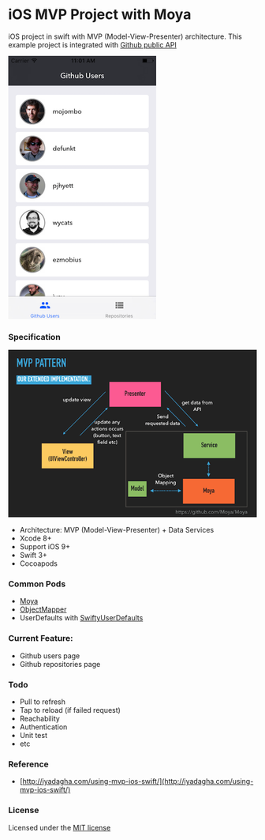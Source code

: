 # iOS MVP Project with Moya
iOS project in swift with MVP (Model-View-Presenter) architecture. This example project is integrated with [Github public API](https://developer.github.com/v3/)

![screenshot](screenshot.png)

### Specification

![screenshot](pattern.png)

- Architecture: MVP (Model-View-Presenter) + Data Services
- Xcode 8+
- Support iOS 9+
- Swift 3+
- Cocoapods

### Common Pods
- [Moya](https://github.com/Moya/Moya)
- [ObjectMapper](https://github.com/Hearst-DD/ObjectMapper)
- UserDefaults with [SwiftyUserDefaults](https://github.com/radex/SwiftyUserDefaults)

### Current Feature:
- Github users page
- Github repositories page

### Todo
- Pull to refresh
- Tap to reload (if failed request)
- Reachability
- Authentication
- Unit test
- etc

### Reference
- [http://iyadagha.com/using-mvp-ios-swift/](http://iyadagha.com/using-mvp-ios-swift/)

### License
Licensed under the [MIT license](http://opensource.org/licenses/MIT)
